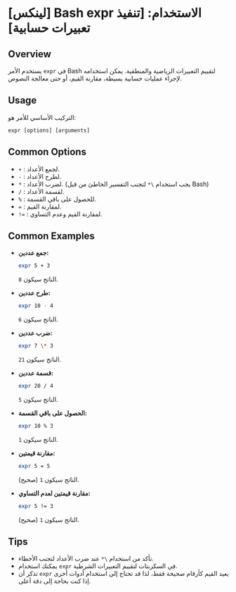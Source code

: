 # [لينكس] Bash expr الاستخدام: [تنفيذ تعبيرات حسابية]

## Overview
يستخدم الأمر `expr` في Bash لتقييم التعبيرات الرياضية والمنطقية. يمكن استخدامه لإجراء عمليات حسابية بسيطة، مقارنة القيم، أو حتى معالجة النصوص.

## Usage
التركيب الأساسي للأمر هو:
```
expr [options] [arguments]
```

## Common Options
- `+` : لجمع الأعداد.
- `-` : لطرح الأعداد.
- `*` : لضرب الأعداد. (يجب استخدام `\*` لتجنب التفسير الخاطئ من قبل Bash)
- `/` : لقسمة الأعداد.
- `%` : للحصول على باقي القسمة.
- `=` : لمقارنة القيم.
- `!=` : لمقارنة القيم وعدم التساوي.

## Common Examples
- **جمع عددين:**
  ```bash
  expr 5 + 3
  ```
  الناتج سيكون `8`.

- **طرح عددين:**
  ```bash
  expr 10 - 4
  ```
  الناتج سيكون `6`.

- **ضرب عددين:**
  ```bash
  expr 7 \* 3
  ```
  الناتج سيكون `21`.

- **قسمة عددين:**
  ```bash
  expr 20 / 4
  ```
  الناتج سيكون `5`.

- **الحصول على باقي القسمة:**
  ```bash
  expr 10 % 3
  ```
  الناتج سيكون `1`.

- **مقارنة قيمتين:**
  ```bash
  expr 5 = 5
  ```
  الناتج سيكون `1` (صحيح).

- **مقارنة قيمتين لعدم التساوي:**
  ```bash
  expr 5 != 3
  ```
  الناتج سيكون `1` (صحيح).

## Tips
- تأكد من استخدام `\*` عند ضرب الأعداد لتجنب الأخطاء.
- يمكنك استخدام `expr` في السكربتات لتقييم التعبيرات الشرطية.
- تذكر أن `expr` يعيد القيم كأرقام صحيحة فقط، لذا قد تحتاج إلى استخدام أدوات أخرى إذا كنت بحاجة إلى دقة أعلى.